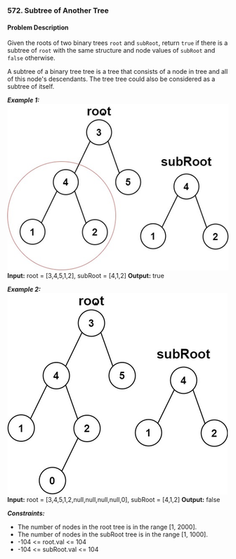 ### 572. Subtree of Another Tree

#### Problem Description

Given the roots of two binary trees `root` and `subRoot`, return `true` if there is a subtree of `root` with the same structure and node values of `subRoot` and `false` otherwise.

A subtree of a binary tree tree is a tree that consists of a node in tree and all of this node's descendants. The tree tree could also be considered as a subtree of itself.

 
***Example 1:*** 
![alt text](image.png)
**Input:**  root = [3,4,5,1,2], subRoot = [4,1,2]
**Output:**  true

***Example 2:*** 
![alt text](image-1.png)
**Input:**  root = [3,4,5,1,2,null,null,null,null,0], subRoot = [4,1,2]
**Output:**  false
 

***Constraints:*** 
- The number of nodes in the root tree is in the range [1, 2000].
- The number of nodes in the subRoot tree is in the range [1, 1000].
- -104 <= root.val <= 104
- -104 <= subRoot.val <= 104